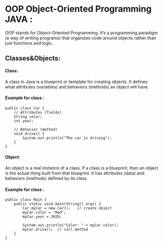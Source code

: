 # OOP Object-Oriented Programming JAVA :

OOP stands for Object-Oriented Programming.
It’s a programming paradigm (a way of writing programs) that organizes code around objects rather than just functions and logic.

## Classes&Objects:

#### Class:

A class in Java is a blueprint or template for creating objects.
It defines what attributes (variables) and behaviors (methods) an object will have.

#### Example for class :
```text
public class Car {
    // Attributes (fields)
    String color;
    int year;

    // Behavior (method)
    void drive() {
        System.out.println("The car is driving");
    }
}
```
#### Object:

An object is a real instance of a class.
If a class is a blueprint, then an object is the actual thing built from that blueprint.
It has attributes (data) and behaviors (methods) defined by its class.

#### Example for class :
```text
public class Main {
    public static void main(String[] args) {
        Car myCar = new Car();   // create object
        myCar.color = "Red";
        myCar.year = 2020;

        System.out.println("Color: " + myCar.color);
        myCar.drive();  // call method
    }
}
```